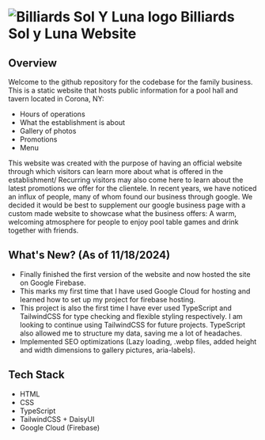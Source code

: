 # ![Billiards Sol Y Luna logo](./billiards_website/public/images/sunandmoon.webp) Billiards Sol y Luna Website

## Overview
Welcome to the github repository for the codebase for the family business. This is a static website that hosts public information for a pool hall and tavern located in Corona, NY:
- Hours of operations
- What the establishment is about
- Gallery of photos
- Promotions
- Menu

This website was created with the purpose of having an official website through which visitors can learn more about what is offered in the establishment/ Recurring visitors may also come here to learn about the latest promotions we offer for the clientele. In recent years, we have noticed an influx of people, many of whom found our business through google. We decided it would be best to supplement our google business page with a custom made website to showcase what the business offers: A warm, welcoming atmosphere for people to enjoy pool table games and drink together with friends.

## What's New? (As of 11/18/2024)
- Finally finished the first version of the website and now hosted the site on Google Firebase. 
- This marks my first time that I have used Google Cloud for hosting and learned how to set up my project for firebase hosting. 
- This project is also the first time I have ever used TypeScript and TailwindCSS for type checking and flexible styling respectively. I am looking to continue using TailwindCSS for future projects. TypeScript also allowed me to structure my data, saving me a lot of headaches.
- Implemented SEO optimizations (Lazy loading, .webp files, added height and width dimensions to gallery pictures, aria-labels). 
## Tech Stack
- HTML
- CSS
- TypeScript
- TailwindCSS + DaisyUI
- Google Cloud (Firebase)
